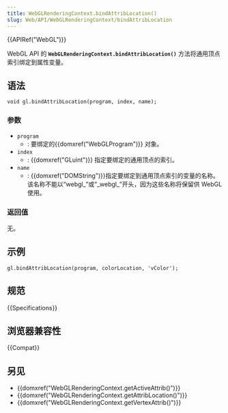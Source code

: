 ```yaml
---
title: WebGLRenderingContext.bindAttribLocation()
slug: Web/API/WebGLRenderingContext/bindAttribLocation
---
```


{{APIRef("WebGL")}}

WebGL API 的 **`WebGLRenderingContext.bindAttribLocation()`** 方法将通用顶点索引绑定到属性变量。

## 语法

```plain
void gl.bindAttribLocation(program, index, name);
```

### 参数

- `program`
  - : 要绑定的{{domxref("WebGLProgram")}} 对象。
- `index`
  - : {{domxref("GLuint")}} 指定要绑定的通用顶点的索引。
- `name`
  - : {{domxref("DOMString")}}指定要绑定到通用顶点索引的变量的名称。该名称不能以“webgl\_”或“\_webgl\_”开头，因为这些名称将保留供 WebGL 使用。

### 返回值

无。

## 示例

```plain
gl.bindAttribLocation(program, colorLocation, 'vColor');
```

## 规范

{{Specifications}}

## 浏览器兼容性

{{Compat}}

## 另见

- {{domxref("WebGLRenderingContext.getActiveAttrib()")}}
- {{domxref("WebGLRenderingContext.getAttribLocation()")}}
- {{domxref("WebGLRenderingContext.getVertexAttrib()")}}
